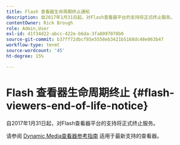 ```yaml
---
title: Flash 查看器生命周期终止通知
description: 自2017年1月31日起，对Flash查看器平台的支持将正式终止服务。
contentOwner: Rick Brough
role: Admin,User
exl-id: d1f34d22-abcc-422e-b6da-3fa8097078b0
source-git-commit: b37ff72dbcf85e5558eb3421b5168dc48e063b47
workflow-type: tm+mt
source-wordcount: '45'
ht-degree: 15%

---
```


# Flash 查看器生命周期终止 {#flash-viewers-end-of-life-notice}

自2017年1月31日起，对Flash查看器平台的支持将正式终止服务。

请参阅 [Dynamic Media查看器参考指南](https://experienceleague.adobe.com/docs/dynamic-media-developer-resources.html) 适用于最新支持的查看器。
